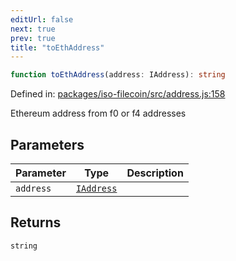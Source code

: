 ```yaml
---
editUrl: false
next: true
prev: true
title: "toEthAddress"
---
```


```ts
function toEthAddress(address: IAddress): string
```

Defined in: [packages/iso-filecoin/src/address.js:158](https://github.com/hugomrdias/filecoin/blob/785c3411e0df74cabd3b2718e9d4a52c466ba914/packages/iso-filecoin/src/address.js#L158)

Ethereum address from f0 or f4 addresses

## Parameters

| Parameter | Type | Description |
| ------ | ------ | ------ |
| `address` | [`IAddress`](/api/address/interfaces/iaddress/) |  |

## Returns

`string`
